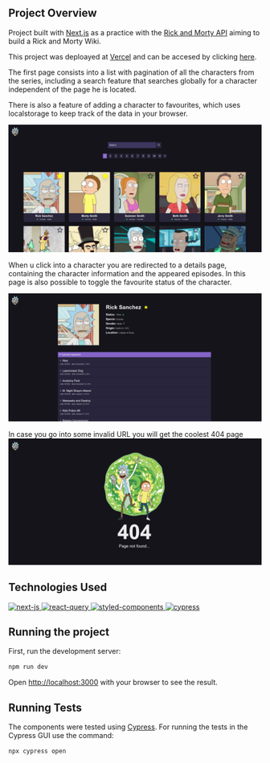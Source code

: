 

## Project Overview

Project built with [Next.js](https://nextjs.org/) as a practice with the [Rick and Morty API](https://rickandmortyapi.com) aiming to build a Rick and Morty Wiki.

This project was deploayed at [Vercel](https://vercel.com) and can be accesed by clicking [here](https://rick-and-morty-wiki-chi.vercel.app).

The first page consists into a list with pagination of all the characters from the series, including a search feature that searches globally for a character independent of the page he is located. 

There is also a feature of adding a character to favourites, which uses localstorage to keep track of the data in your browser.

![Characters List](./readme_assets/homepage.png)

When u click into a character you are redirected to a details page, containing the character information and the appeared episodes. In this page is also possible to toggle the favourite status of the character.

![Characters Details](./readme_assets/charactersPage.png)

In case you go into some invalid URL you will get the coolest 404 page
![Characters Details](./readme_assets/404.png)

## Technologies Used


<div >
    <a href="https://nextjs.org/">
    <img alt="next-js" src="https://assets.vercel.com/image/upload/v1662130559/nextjs/Icon_light_background.png" height="80px" />
    </a>
     <a href="https://tanstack.com/query/v3/">
    <img alt="react-query" src="https://blog.theodo.com/static/bb12ede8ede50acc8cdb447e7dc8bf6e/6fe88/rq-logo.png" height="80px" />
    </a>
     <a href="https://www.styled-components.com">
    <img alt="styled-components" src="https://raw.githubusercontent.com/styled-components/brand/master/styled-components.png" height="80px" />
    </a>
    <a href="https://www.cypress.io">
    <img alt="cypress" src="https://res.cloudinary.com/crunchbase-production/image/upload/c_lpad,f_auto,q_auto:eco,dpr_1/ih3wgcjnztxkqpvy8t8b" height="80px" />
    </a>
</div>




## Running the project

First, run the development server:

```bash
npm run dev
```
Open [http://localhost:3000](http://localhost:3000) with your browser to see the result.

## Running Tests

The components were tested using [Cypress](https://www.cypress.io). For running the tests in the Cypress GUI use the command:

```bash
npx cypress open
```



